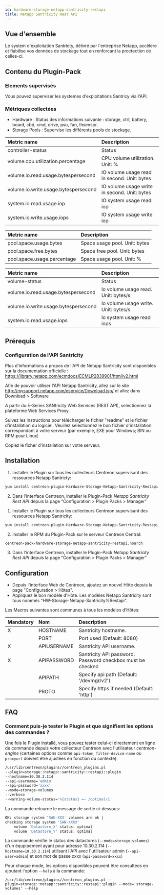 ```yaml
---
id: hardware-storage-netapp-santricity-restapi
title: Netapp Santricity Rest API
---
```


## Vue d'ensemble

Le system d'exploitation Santricty, délivré par l'entreprise Netapp, accèlere et fiabilise vos données de stockage tout en renforcant la proctection de celles-ci.

## Contenu du Plugin-Pack

### Elements supervisés

Vous pouvez superviser les systemes d'exploitations Santricy via l'API. 

### Métriques collectées 

* Hardware : Status des informations suivante : storage, ctrl, battery, board, cbd, cmd, drive, psu, fan, thsensor.
* Storage Pools :  Supervise les différents pools de stockage.

<!--DOCUSAURUS_CODE_TABS-->

<!--Storage Controllers-->

| Metric name                          | Description                                  |
| :----------------------------------  | :------------------------------------------- |
| controller-status                    | Status                                       |
| volume.cpu.utilization.percentage    | CPU volume utilization. Unit: %              | 
| volume.io.read.usage.bytespersecond  | IO volume usage read in second. Unit: bytes  |
| volume.io.write.usage.bytespersecond | IO volume usage write in second. Unit: bytes |
| system.io.read.usage.iop             | IO system usage read iop                     |
| system.io.write.usage.iops           | IO system usage write iop                    |

<!--Storage Systems-->

| Metric name                       | Description                   |
| :-------------------------------- | :---------------------------- |
| pool.space.usage.bytes            | Space usage pool. Unit: bytes |
| pool.space.free.bytes             | Space free pool. Unit: bytes  |
| pool.space.usage.percentage       | Space usage pool. Unit: %     |

<!--Storage Volumes-->

| Metric name                          | Description                          |
| :----------------------------------- | :----------------------------------- |
| volume-status                        | Status                               |
| volume.io.read.usage.bytespersecond  | Io volume usage read. Unit: bytes/s  |
| volume.io.write.usage.bytespersecond | Io volume usage write. Unit: bytes/s |
| system.io.read.usage.iops            | Io system usage read iops            | 

<!--END_DOCUSAURUS_CODE_TABS-->

## Prérequis

### Configuration de l'API Santricity

Plus d'informations à propos de l'API de Netapp Santricity sont disponibles sur la documentation officielle :
https://library.netapp.com/ecmdocs/ECMLP2839901/html/v2.html

Afin de pouvoir utiliser l'API Netapp Santricity, allez sur le site http://mysupport.netapp.com/eservice/Download.jsp/ et allez dans Download > Software

A partir du E-Series SANtricity Web Services (REST API), selectionnez la plateforme Web Services Proxy.

Suivez les instructions pour télécharger le fichier "readme" et le fichier d'installation du logiciel. Veuillez selectionnez le bon fichier d'installation correspondant à votre serveur  (par exemple, EXE pour Windows; BIN ou RPM pour Linux) 

Copiez le ficher d'installation sur votre serveur.

## Installation

<!--DOCUSAURUS_CODE_TABS-->

<!--Online IMP Licence & IT-100 Editions-->

1. Installer le Plugin sur tous les collecteurs Centreon supervisant des ressources Netapp Santricty:

```bash
yum install centreon-plugin-Hardware-Storage-Netapp-Santricity-Restapi
```

2. Dans l'interface Centreon, installer le Plugin-Pack *Netapp Santricity Rest API* depuis la page "Configuration > Plugin Packs > Manager"

<!--Offline IMP License-->

1. Installer le Plugin sur tous les collecteurs Centreon supervisant des ressources Netapp Santricity:

```bash
yum install centreon-plugin-Hardware-Storage-Netapp-Santricity-Restapi
```

2. Installer le RPM du Plugin-Pack sur le serveur Centreon Central:

```bash
centreon-pack-hardware-storage-netapp-santricity-restapi.noarch
```

3. Dans l'interface Centreon, installer le Plugin-Pack *Netapp Santricity Rest API* depuis la page "Configuration > Plugin Packs > Manager"

## Configuration

- Depuis l'interface Web de Centreon, ajoutez un nouvel Hôte depuis la page "Configuration > Hôtes".
- Appliquez le bon modèle d'Hôte. Les modèles Netapp Santricity sont tous nommés "HW-Storage-Netapp-Santricity%Restapi".

Les Macros suivantes sont communes à tous les modèles d'Hôtes:

| Mandatory   | Nom                | Description                                                |
| :---------- | :----------------- | :--------------------------------------------------------- |
| X           | HOSTNAME           | Santricity hostname.                                       |
|             | PORT               | Port used (Default: 8080)                                  |
| X           | APIUSERNAME        | Santricity API username.                                   |
| X           | APIPASSWORD        | Santricity API password. Password checkbox must be checked |
|             | APIPATH            | Specify api path (Default: '/devmgr/v2')                   |
|             | PROTO              | Specify https if needed (Default: 'http')                  |

## FAQ

### Comment puis-je tester le Plugin et que signifient les options des commandes ?

Une fois le Plugin installé, vous pouvez tester celui-ci directement en ligne de commande depuis votre collecteur Centreon avec l'utilisateur *centreon-engine* 
(certaines options comme ```api-token```, ```filter-device-name``` ou ```proxyurl``` doivent être ajustées en fonction du contexte):

```bash
/usr/lib/centreon/plugins//centreon_plugins.pl 
--plugin=storage::netapp::santricity::restapi::plugin  
--hostname=10.30.2.114 
--api-username='admin' 
--api-password='xxxx' 
--mode=storage-volumes 
--verbose 
--warning-volume-status='%{status} =~ /optimal/i'
```

La commande retourne le message de sortie ci-dessous:

```bash 	
OK: storage system 'SAN-XXX' volumes are ok |
checking storage system 'SAN-XXXX'
    volume 'Datastore_X' status: optimal
    volume 'Datastore_Y' status: optimal
```

La commande vérifie le status des datastores (```--mode=storage-volumes```) d'un équpipement ayant pour adresse 10.30.2.114 (```--hostname=10.30.2.114```) utilisant l'API avec l'utilisateur admin (```--api-user=admin```) et son mot de passe xxxx (```api-password=xxxx```) 

Pour chaque mode, les options disponibles peuvent être consultées en ajoutant l'option ```--help``` à la commande:

```
/usr/lib/centreon/plugins//centreon_plugins.pl --plugin=storage::netapp::santricity::restapi::plugin --mode='storage-volumes' --help
```
